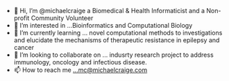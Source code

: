 - 👋 Hi, I’m @michaelcraige a Biomedical & Health Informaticist and a Non-profit Community Volunteer
- 👀 I’m interested in ...Bioinformatics and Computational Biology 
- 🌱 I’m currently learning ... novel computational methods to investigations and elucidate the mechanisms of therapeutic resistance in epilepsy and cancer
- 💞️ I’m looking to collaborate on ... indusrty research project to address immunology, oncology and infectious disease.
- 📫 How to reach me ...mc@michaelcraige.com

<!---
michaelcraige/michaelcraige is a ✨ special ✨ repository because its `README.md` (this file) appears on your GitHub profile.
You can click the Preview link to take a look at your changes.
--->
